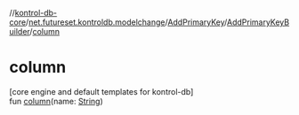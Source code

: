 //[kontrol-db-core](../../../../index.md)/[net.futureset.kontroldb.modelchange](../../index.md)/[AddPrimaryKey](../index.md)/[AddPrimaryKeyBuilder](index.md)/[column](column.md)

# column

[core engine and default templates for kontrol-db]\
fun [column](column.md)(name: [String](https://kotlinlang.org/api/latest/jvm/stdlib/kotlin/-string/index.html))
